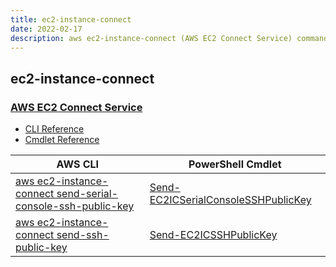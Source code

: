 ```yaml
---
title: ec2-instance-connect
date: 2022-02-17
description: aws ec2-instance-connect (AWS EC2 Connect Service) command/cmdlet list.
---
```


## ec2-instance-connect

### [AWS EC2 Connect Service](https://aws.amazon.com/ec2/)

* [CLI Reference](https://docs.aws.amazon.com/cli/latest/reference/ec2-instance-connect/index.html)
* [Cmdlet Reference](https://docs.aws.amazon.com/powershell/latest/reference/items/EC2InstanceConnect_cmdlets.html)

|AWS CLI|PowerShell Cmdlet|
|----|----|
|[aws ec2-instance-connect send-serial-console-ssh-public-key](https://docs.aws.amazon.com/cli/latest/reference/ec2-instance-connect/send-serial-console-ssh-public-key.html)|[Send-EC2ICSerialConsoleSSHPublicKey](https://docs.aws.amazon.com/powershell/latest/reference/items/Send-EC2ICSerialConsoleSSHPublicKey.html)|
|[aws ec2-instance-connect send-ssh-public-key](https://docs.aws.amazon.com/cli/latest/reference/ec2-instance-connect/send-ssh-public-key.html)|[Send-EC2ICSSHPublicKey](https://docs.aws.amazon.com/powershell/latest/reference/items/Send-EC2ICSSHPublicKey.html)|

